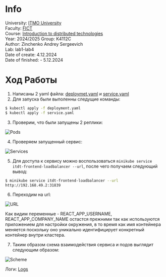 # Info

University: [ITMO University](https://itmo.ru/ru/)  
Faculty: [FICT](https://fict.itmo.ru)  
Course: [Introduction to distributed technologies](https://github.com/itmo-ict-faculty/introduction-to-distributed-technologies)  
Year: 2024/2025 
Group: K4112C  
Author: Zinchenko Andrey Sergeevich  
Lab: lab1-lab4  
Date of create: 4.12.2024  
Date of finished: - 5.12.2024 

# Ход Работы

1) Написаны 2 yaml файла: [deploymet.yaml](deployment.yaml) и [service.yaml](service.yaml)
2) Для запуска были выполенны следущие команды:

```bash
$ kubectl apply -f deployment.yaml
$ kubectl apply -f service.yaml
```

3) Проверим, что были запущены 2 реплики:

![Pods](image.png)

4) Проверяем запущенный сервис:

![Services](image-2.png)

5) Для доступа к сервису можно воспользоваться ```minikube service itdt-frontend-loadbalancer --url```, после чего получаем следующий вывод:

```bash
$ minikube service itdt-frontend-loadbalancer --url
http://192.168.49.2:31839
```

6) Переходим на url:

![URL](image-3.png)

Как видим переменные - REACT_APP_USERNAME, REACT_APP_COMPANY_NAME остастся прежними так как используются приложением для настройки окружения, в то время как имя контейнера меняется поскольку оно уникально идентифицирует конкретный контейнер внутри кластера.

7) Таким образом схема взаимодействия сервиса и подов выглядит следующим образом:

![Scheme](scheme.png)

Логи: [Logs](/lab2/logs/)